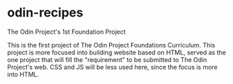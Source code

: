 # odin-recipes
The Odin Project's 1st Foundation Project

This is the first project of The Odin Project Foundations Curriculum.
This project is more focused into building website based on HTML, served as the one project that will fill the "requirement" to be submitted to The Odin Project's web. CSS and JS will be less used here, since the focus is more into HTML. 
